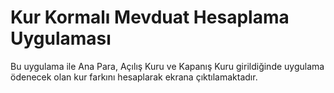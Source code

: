 # Kur Kormalı Mevduat Hesaplama Uygulaması
Bu uygulama ile Ana Para, Açılış Kuru ve Kapanış Kuru girildiğinde uygulama ödenecek olan kur farkını hesaplarak ekrana çıktılamaktadır. 
